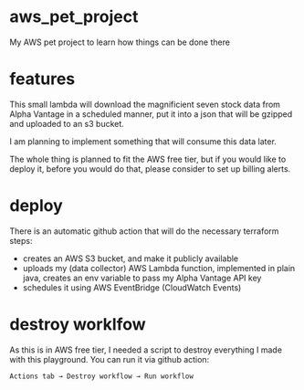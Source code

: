 # aws_pet_project
My AWS pet project to learn how things can be done there

# features 

This small lambda will download the magnificient seven stock data from Alpha Vantage in a scheduled manner, put it into a json that will be gzipped and uploaded to an s3 bucket.

I am planning to implement something that will consume this data later.

The whole thing is planned to fit the AWS free tier, but if you would like to deploy it, before you would do that, please consider to set up billing alerts.

# deploy

There is an automatic github action that will do the necessary terraform steps:

 * creates an AWS S3 bucket, and make it publicly available 
 * uploads my (data collector) AWS Lambda function, implemented in plain java, creates an env variable to pass my Alpha Vantage API key
 * schedules it using AWS EventBridge (CloudWatch Events)
 
# destroy worklfow 

As this is in AWS free tier, I needed a script to destroy everything I made with this playground.
You can run it via github action:

```
Actions tab → Destroy workflow → Run workflow
```